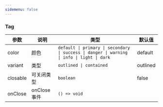 ```yaml
---
sidemenu: false
---
```

### Tag

| 参数	|说明	|类型	|默认值
| --- | --- | --- | ---
| color | 颜色 | `default \| primary \| secondary \| success \| danger \| warning \| info \| light \| dark` | default
| variant | 类型 | `outlined \| contained` | outlined
| closable | 可关闭类型 | `boolean` | false
| onClose | onClose事件 | `() => void` |



